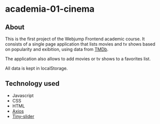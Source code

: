 # academia-01-cinema

## About
This is the first project of the Webjump Frontend academic course. It consists of a single page application that lists movies and tv shows based on popularity and exibition, using data from [TMDb](https://www.themoviedb.org/).

The application also allows to add movies or tv shows to a favorites list.

All data is kept in localStorage.

## Technology used
* Javascript 
* CSS 
* HTML 
* [Axios](https://github.com/axios/axios)
* [Tiny-slider](https://github.com/ganlanyuan/tiny-slider)


